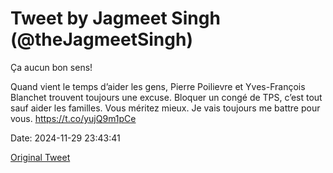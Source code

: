 # Tweet by Jagmeet Singh (@theJagmeetSingh)

Ça aucun bon sens!  
 
Quand vient le temps d’aider les gens, Pierre Poilievre et Yves-François Blanchet trouvent toujours une excuse. Bloquer un congé de TPS, c’est tout sauf aider les familles.
Vous méritez mieux. Je vais toujours me battre pour vous. https://t.co/yujQ9m1pCe

Date: 2024-11-29 23:43:41

[Original Tweet](https://x.com/theJagmeetSingh/status/1862643626007842931)
